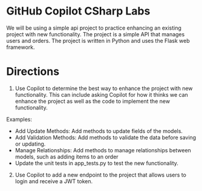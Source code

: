 # GitHub Copilot CSharp Labs

We will be using a simple api project to practice enhancing an existing project with new functionality.  The project is a simple API that manages users and orders.  The project is written in Python and uses the Flask web framework.

# Directions

1. Use Copilot to determine the best way to enhance the project with new functionality.  This can include asking Copilot for how it thinks we can enhance the project as well as the code to implement the new functionality.

Examples:
- Add Update Methods: Add methods to update fields of the models.
- Add Validation Methods: Add methods to validate the data before saving or updating.
- Manage Relationships: Add methods to manage relationships between models, such as adding items to an order
- Update the unit tests in app_tests.py to test the new functionality.

2. Use Copilot to add a new endpoint to the project that allows users to login and receive a JWT token.